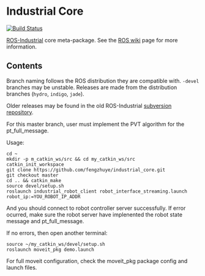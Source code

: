 # Industrial Core

[![Build Status](http://build.ros.org/job/Idev__industrial_core__ubuntu_trusty_amd64/badge/icon)](http://build.ros.org/job/Idev__industrial_core__ubuntu_trusty_amd64)

[ROS-Industrial][] core meta-package. See the [ROS wiki][] page for more
information.

## Contents

Branch naming follows the ROS distribution they are compatible with. `-devel`
branches may be unstable. Releases are made from the distribution branches
(`hydro`, `indigo`, `jade`).

Older releases may be found in the old ROS-Industrial [subversion repository][].


[ROS-Industrial]: http://wiki.ros.org/Industrial
[ROS wiki]: http://wiki.ros.org/industrial_core
[subversion repository]: https://github.com/ros-industrial/swri-ros-pkg


For this master branch, user must implement the PVT algorithm for the pt_full_message.

Usage:
```
cd ~
mkdir -p m_catkin_ws/src && cd my_catkin_ws/src
catkin_init_workspace
git clone https://github.com/fengzhuye/industrial_core.git
git checkout master
cd .. && catkin_make
source devel/setup.sh
roslaunch industrial_robot_client robot_interface_streaming.launch robot_ip:=YOU_ROBOT_IP_ADDR 
```
And you should connect to robot controller server successfully. If error ocurred, make sure the robot server have implenented the robot state message and pt_full_message.

If no errors, then open another terminal:
```
source ~/my_catkin_ws/devel/setup.sh
roslaunch moveit_pkg demo.launch
```

For full moveit configuration, check the moveit_pkg package config and launch files.
